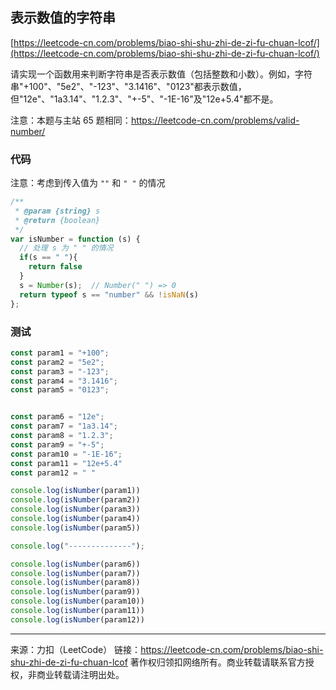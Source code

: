## 表示数值的字符串

[https://leetcode-cn.com/problems/biao-shi-shu-zhi-de-zi-fu-chuan-lcof/](https://leetcode-cn.com/problems/biao-shi-shu-zhi-de-zi-fu-chuan-lcof/)



请实现一个函数用来判断字符串是否表示数值（包括整数和小数）。例如，字符串"+100"、"5e2"、"-123"、"3.1416"、"0123"都表示数值，但"12e"、"1a3.14"、"1.2.3"、"+-5"、"-1E-16"及"12e+5.4"都不是。

 

注意：本题与主站 65 题相同：https://leetcode-cn.com/problems/valid-number/



### 代码



注意：考虑到传入值为 `""` 和 `" "` 的情况



```js
/**
 * @param {string} s
 * @return {boolean}
 */
var isNumber = function (s) {
  // 处理 s 为 " " 的情况
  if(s == " "){
    return false
  }
  s = Number(s);  // Number(" ") => 0
  return typeof s == "number" && !isNaN(s)
};

```









### 测试



```js
const param1 = "+100";
const param2 = "5e2";
const param3 = "-123";
const param4 = "3.1416";
const param5 = "0123";


const param6 = "12e";
const param7 = "1a3.14";
const param8 = "1.2.3";
const param9 = "+-5";
const param10 = "-1E-16";
const param11 = "12e+5.4"
const param12 = " "

console.log(isNumber(param1))
console.log(isNumber(param2))
console.log(isNumber(param3))
console.log(isNumber(param4))
console.log(isNumber(param5))

console.log("--------------");

console.log(isNumber(param6))
console.log(isNumber(param7))
console.log(isNumber(param8))
console.log(isNumber(param9))
console.log(isNumber(param10))
console.log(isNumber(param11))
console.log(isNumber(param12))

```















-----



来源：力扣（LeetCode）
链接：https://leetcode-cn.com/problems/biao-shi-shu-zhi-de-zi-fu-chuan-lcof
著作权归领扣网络所有。商业转载请联系官方授权，非商业转载请注明出处。









